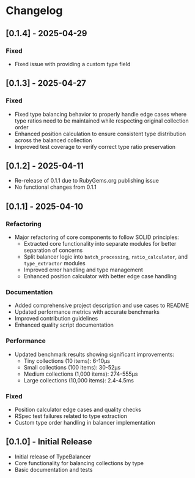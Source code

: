# Changelog

## [0.1.4] - 2025-04-29

### Fixed
- Fixed issue with providing a custom type field

## [0.1.3] - 2025-04-27

### Fixed
- Fixed type balancing behavior to properly handle edge cases where type ratios need to be maintained while respecting original collection order
- Enhanced position calculation to ensure consistent type distribution across the balanced collection
- Improved test coverage to verify correct type ratio preservation

## [0.1.2] - 2025-04-11

- Re-release of 0.1.1 due to RubyGems.org publishing issue
- No functional changes from 0.1.1

## [0.1.1] - 2025-04-10

### Refactoring
- Major refactoring of core components to follow SOLID principles:
  - Extracted core functionality into separate modules for better separation of concerns
  - Split balancer logic into `batch_processing`, `ratio_calculator`, and `type_extractor` modules
  - Improved error handling and type management
  - Enhanced position calculator with better edge case handling

### Documentation
- Added comprehensive project description and use cases to README
- Updated performance metrics with accurate benchmarks
- Improved contribution guidelines
- Enhanced quality script documentation

### Performance
- Updated benchmark results showing significant improvements:
  - Tiny collections (10 items): 6-10μs
  - Small collections (100 items): 30-52μs
  - Medium collections (1,000 items): 274-555μs
  - Large collections (10,000 items): 2.4-4.5ms

### Fixed
- Position calculator edge cases and quality checks
- RSpec test failures related to type extraction
- Custom type order handling in balancer implementation

## [0.1.0] - Initial Release

- Initial release of TypeBalancer
- Core functionality for balancing collections by type
- Basic documentation and tests
